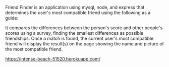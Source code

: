 Friend Finder is an application using mysql, node, and express that determines the user's most compatible friend using the following as a guide:

It compares the differences between the person's score and other people's scores using a survey, finding the smallest differences as possible friendships. Once a match is found, the current user's most compatible friend will display the result(s) on the page showing the name and picture of the most compatible friend.

https://intense-beach-51520.herokuapp.com/
